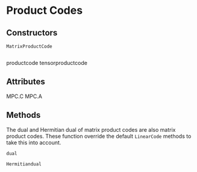 # Product Codes

## Constructors

```@docs
MatrixProductCode
```

```@docs

```

productcode
tensorproductcode


## Attributes

MPC.C
MPC.A

## Methods

The dual and Hermitian dual of matrix product codes are also matrix product codes. These function override the default `LinearCode` methods to take this into account.

```@docs
dual
```

```@docs
Hermitiandual
```
